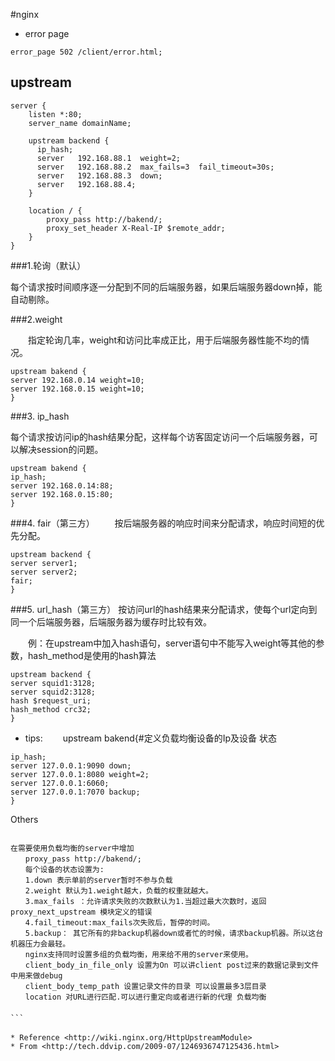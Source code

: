 #nginx 
* error page



```
error_page 502 /client/error.html;
```


## upstream  

```
server {
	listen *:80;
	server_name domainName;

	upstream backend {
      ip_hash;
      server   192.168.88.1  weight=2;
      server   192.168.88.2  max_fails=3  fail_timeout=30s;
      server   192.168.88.3  down;
      server   192.168.88.4;
    }

    location / {
        proxy_pass http://bakend/;
        proxy_set_header X-Real-IP $remote_addr;
    }
}

```
###1.轮询（默认）

每个请求按时间顺序逐一分配到不同的后端服务器，如果后端服务器down掉，能自动剔除。

###2.weight

　　指定轮询几率，weight和访问比率成正比，用于后端服务器性能不均的情况。

```
upstream bakend { 
server 192.168.0.14 weight=10; 
server 192.168.0.15 weight=10; 
}
```

###3. ip_hash

每个请求按访问ip的hash结果分配，这样每个访客固定访问一个后端服务器，可以解决session的问题。


```
upstream bakend { 
ip_hash; 
server 192.168.0.14:88; 
server 192.168.0.15:80; 
}

```

###4. fair（第三方）
　　按后端服务器的响应时间来分配请求，响应时间短的优先分配。

```
upstream backend { 
server server1; 
server server2; 
fair; 
}
```

###5. url_hash（第三方）
按访问url的hash结果来分配请求，使每个url定向到同一个后端服务器，后端服务器为缓存时比较有效。

　　例：在upstream中加入hash语句，server语句中不能写入weight等其他的参数，hash_method是使用的hash算法
　　

```
upstream backend { 
server squid1:3128; 
server squid2:3128; 
hash $request_uri; 
hash_method crc32; 
}

```

* tips:
　　upstream bakend{#定义负载均衡设备的Ip及设备 状态　　

```
ip_hash; 
server 127.0.0.1:9090 down; 
server 127.0.0.1:8080 weight=2; 
server 127.0.0.1:6060; 
server 127.0.0.1:7070 backup; 
}
```


Others

```

在需要使用负载均衡的server中增加
　　proxy_pass http://bakend/;
　　每个设备的状态设置为:
　　1.down 表示单前的server暂时不参与负载
　　2.weight 默认为1.weight越大，负载的权重就越大。
　　3.max_fails ：允许请求失败的次数默认为1.当超过最大次数时，返回proxy_next_upstream 模块定义的错误
　　4.fail_timeout:max_fails次失败后，暂停的时间。
　　5.backup： 其它所有的非backup机器down或者忙的时候，请求backup机器。所以这台机器压力会最轻。
　　nginx支持同时设置多组的负载均衡，用来给不用的server来使用。
　　client_body_in_file_only 设置为On 可以讲client post过来的数据记录到文件中用来做debug
　　client_body_temp_path 设置记录文件的目录 可以设置最多3层目录
　　location 对URL进行匹配.可以进行重定向或者进行新的代理 负载均衡　
　　
```　　
　　　　　　　　　　
* Reference <http://wiki.nginx.org/HttpUpstreamModule>
* From <http://tech.ddvip.com/2009-07/1246936747125436.html>